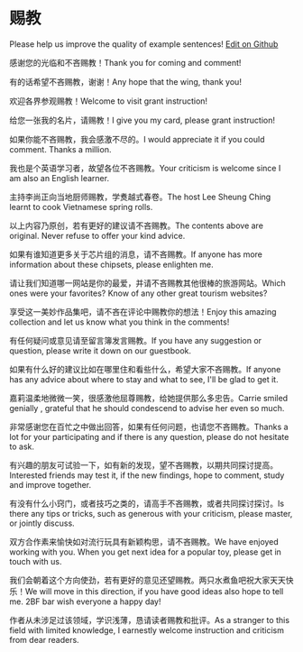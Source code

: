 # 赐教

Please help us improve the quality of example sentences! [Edit on Github](https://github.com/jiyushe/jiyu-example-sentence-source/blob/main/chinese/cijiao.md)

<p><span class="chinese">感谢您的光临和不吝赐教！</span><span class="english">Thank you for coming and comment!</span></p>

<p><span class="chinese">有的话希望不吝赐教，谢谢！</span><span class="english">Any hope that the wing, thank you!</span></p>

<p><span class="chinese">欢迎各界参观赐教！</span><span class="english">Welcome to visit grant instruction!</span></p>

<p><span class="chinese">给您一张我的名片，请赐教！</span><span class="english">I give you my card, please grant instruction!</span></p>

<p><span class="chinese">如果你能不吝赐教，我会感激不尽的。</span><span class="english">I would appreciate it if you could comment. Thanks a million.</span></p>

<p><span class="chinese">我也是个英语学习者，故望各位不吝赐教。</span><span class="english">Your criticism is welcome since I am also an English learner.</span></p>

<p><span class="chinese">主持李尚正向当地厨师赐教，学煑越式春卷。</span><span class="english">The host Lee Sheung Ching learnt to cook Vietnamese spring rolls.</span></p>

<p><span class="chinese">以上内容乃原创，若有更好的建议请不吝赐教。</span><span class="english">The contents above are original. Never refuse to offer your kind advice.</span></p>

<p><span class="chinese">如果有谁知道更多关于芯片组的消息，请不吝赐教。</span><span class="english">If anyone has more information about these chipsets, please enlighten me.</span></p>

<p><span class="chinese">请让我们知道哪一网站是你的最爱，并请不吝赐教其他很棒的旅游网站。</span><span class="english">Which ones were your favorites? Know of any other great tourism websites?</span></p>

<p><span class="chinese">享受这一美妙作品集吧，请不吝在评论中赐教你的想法！</span><span class="english">Enjoy this amazing collection and let us know what you think in the comments!</span></p>

<p><span class="chinese">有任何疑问或意见请至留言簿发言赐教。</span><span class="english">If you have any suggestion or question, please write it down on our guestbook.</span></p>

<p><span class="chinese">如果有什么好的建议比如在哪里住和看些什么，希望大家不吝赐教。</span><span class="english">If anyone has any advice about where to stay and what to see, I'll be glad to get it.</span></p>

<p><span class="chinese">嘉莉温柔地微微一笑，很感激他屈尊赐教，给她提供那么多忠告。</span><span class="english">Carrie smiled genially , grateful that he should condescend to advise her even so much.</span></p>

<p><span class="chinese">非常感谢您在百忙之中做出回答，如果有任何问题，也请您不吝赐教。</span><span class="english">Thanks a lot for your participating and if there is any question, please do not hesitate to ask.</span></p>

<p><span class="chinese">有兴趣的朋友可试验一下，如有新的发现，望不吝赐教，以期共同探讨提高。</span><span class="english">Interested friends may test it, if the new findings, hope to comment, study and improve together.</span></p>

<p><span class="chinese">有没有什么小窍门，或者技巧之类的，请高手不吝赐教，或者共同探讨探讨。</span><span class="english">Is there any tips or tricks, such as generous with your criticism, please master, or jointly discuss.</span></p>

<p><span class="chinese">双方合作素来愉快如对流行玩具有新颖构思，请不吝赐教。</span><span class="english">We have enjoyed working with you. When you get next idea for a popular toy, please get in touch with us.</span></p>

<p><span class="chinese">我们会朝着这个方向使劲，若有更好的意见还望赐教。两只水煮鱼吧祝大家天天快乐！</span><span class="english">We will move in this direction, if you have good ideas also hope to tell me. 2BF bar wish everyone a happy day!</span></p>

<p><span class="chinese">作者从未涉足过该领域，学识浅薄，恳请读者赐教和批评。</span><span class="english">As a stranger to this field with limited knowledge, I earnestly welcome instruction and criticism from dear readers.</span></p>

